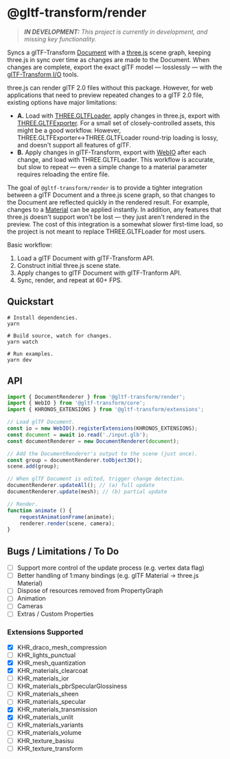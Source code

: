 # @gltf-transform/render

> _**IN DEVELOPMENT:** This project is currently in development, and missing key functionality._

Syncs a glTF-Transform [Document](https://gltf-transform.donmccurdy.com/classes/document.html)
with a [three.js](https://threejs.org/) scene graph, keeping three.js in sync
over time as changes are made to the Document. When changes are complete,
export the exact glTF model — losslessly — with the
[glTF-Transform I/O](https://gltf-transform.donmccurdy.com/classes/core.platformio.html) tools.

three.js can render glTF 2.0 files without this package. However, for
web applications that need to preview repeated changes to a glTF 2.0 file,
existing options have major limitations:

- **A.** Load with [THREE.GLTFLoader](https://threejs.org/docs/index.html#examples/en/loaders/GLTFLoader),
  apply changes in three.js, export with [THREE.GLTFExporter](https://threejs.org/docs/#examples/en/exporters/GLTFExporter).
  For a small set of closely-controlled assets, this might
  be a good workflow. However, THREE.GLTFExporter↔THREE.GLTFLoader round-trip
  loading is lossy, and doesn't support all features of glTF.
- **B.** Apply changes in glTF-Transform, export with [WebIO](https://gltf-transform.donmccurdy.com/classes/core.webio.html)
  after each change, and load with THREE.GLTFLoader. This workflow is accurate,
  but slow to repeat — even a simple change to a material parameter requires
  reloading the entire file.

The goal of `@gltf-transform/render` is to provide a tighter integration
between a glTF Document and a three.js scene graph, so that changes to the Document
are reflected quickly in the rendered result. For example, changes to a
[Material](https://gltf-transform.donmccurdy.com/classes/material.html)
can be applied instantly. In addition, any features that three.js doesn't
support won't be lost — they just aren't rendered in the preview. The cost of
this integration is a somewhat slower first-time load, so the project is not
meant to replace THREE.GLTFLoader for most users.

Basic workflow:

1. Load a glTF Document with glTF-Transform API.
2. Construct initial three.js scene state.
3. Apply changes to glTF Document with glTF-Tranform API.
4. Sync, render, and repeat at 60+ FPS.

 ## Quickstart

```shell
# Install dependencies.
yarn

# Build source, watch for changes.
yarn watch

# Run examples.
yarn dev
```

## API

```typescript
import { DocumentRenderer } from '@gltf-transform/render';
import { WebIO } from '@gltf-transform/core';
import { KHRONOS_EXTENSIONS } from '@gltf-transform/extensions';

// Load glTF Document.
const io = new WebIO().registerExtensions(KHRONOS_EXTENSIONS);
const document = await io.read('./input.glb');
const documentRenderer = new DocumentRenderer(document);

// Add the DocumentRenderer's output to the scene (just once).
const group = documentRenderer.toObject3D();
scene.add(group);

// When glTF Document is edited, trigger change detection.
documentRenderer.updateAll(); // (a) full update
documentRenderer.update(mesh); // (b) partial update

// Render.
function animate () {
	requestAnimationFrame(animate);
	renderer.render(scene, camera);
}
```

## Bugs / Limitations / To Do

- [ ] Support more control of the update process (e.g. vertex data flag)
- [ ] Better handling of 1:many bindings (e.g. glTF Material → three.js Material)
- [ ] Dispose of resources removed from PropertyGraph
- [ ] Animation
- [ ] Cameras
- [ ] Extras / Custom Properties

### Extensions Supported

- [x] KHR_draco_mesh_compression
- [ ] KHR_lights_punctual
- [x] KHR_mesh_quantization
- [x] KHR_materials_clearcoat
- [ ] KHR_materials_ior
- [ ] KHR_materials_pbrSpecularGlossiness
- [ ] KHR_materials_sheen
- [ ] KHR_materials_specular
- [x] KHR_materials_transmission
- [x] KHR_materials_unlit
- [ ] KHR_materials_variants
- [ ] KHR_materials_volume
- [ ] KHR_texture_basisu
- [ ] KHR_texture_transform
